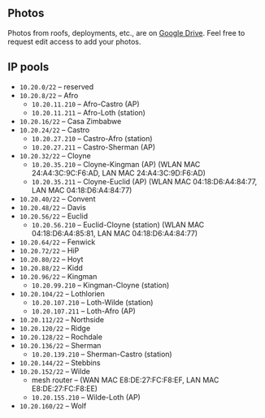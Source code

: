 ## Photos ##

Photos from roofs, deployments, etc., are on [Google Drive](https://drive.google.com/folderview?id=0Bz0lCyRxvUUTflpZSTBYY2UwVUR0ODVIcG1mbzZjT290M2tqRGJkU1Azb0VoSmk5cjRmS00&usp=sharing). Feel free to request edit access to add your photos.

## IP pools ##

* `10.20.0/22` – reserved
* `10.20.8/22` – Afro
  * `10.20.11.210` – Afro-Castro (AP)
  * `10.20.11.211` – Afro-Loth (station)
* `10.20.16/22` – Casa Zimbabwe
* `10.20.24/22` – Castro
  * `10.20.27.210` – Castro-Afro (station)
  * `10.20.27.211` – Castro-Sherman (AP)
* `10.20.32/22` – Cloyne
  * `10.20.35.210` – Cloyne-Kingman (AP) (WLAN MAC 24:A4:3C:9C:F6:AD, LAN MAC 24:A4:3C:9D:F6:AD)
  * `10.20.35.211` – Cloyne-Euclid (AP) (WLAN MAC 04:18:D6:A4:84:77, LAN MAC 04:18:D6:A4:84:77)
* `10.20.40/22` – Convent
* `10.20.48/22` – Davis
* `10.20.56/22` – Euclid
  * `10.20.56.210` – Euclid-Cloyne (station) (WLAN MAC 04:18:D6:A4:85:81, LAN MAC 04:18:D6:A4:84:77)
* `10.20.64/22` – Fenwick
* `10.20.72/22` – HiP
* `10.20.80/22` – Hoyt
* `10.20.88/22` – Kidd
* `10.20.96/22` – Kingman
  * `10.20.99.210` – Kingman-Cloyne (station)
* `10.20.104/22` – Lothlorien
  * `10.20.107.210` – Loth-Wilde (station)
  * `10.20.107.211` – Loth-Afro (AP)
* `10.20.112/22` – Northside
* `10.20.120/22` – Ridge
* `10.20.128/22` – Rochdale
* `10.20.136/22` – Sherman
  * `10.20.139.210` – Sherman-Castro (station)
* `10.20.144/22` – Stebbins
* `10.20.152/22` – Wilde
  * mesh router – (WAN MAC E8:DE:27:FC:F8:EF, LAN MAC E8:DE:27:FC:F8:EE)
  * `10.20.155.210` – Wilde-Loth (AP)
* `10.20.160/22` – Wolf

